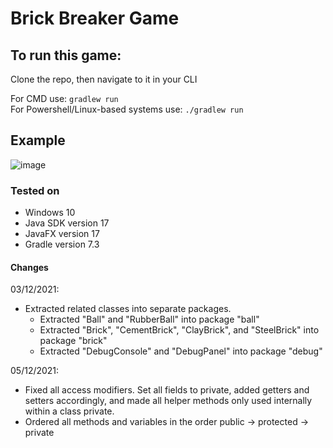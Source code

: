 # Brick Breaker Game

## To run this game:
Clone the repo, then navigate to it in your CLI
  
For CMD use: ```gradlew run```  
For Powershell/Linux-based systems use: ```./gradlew run```

## Example
  ![image](https://user-images.githubusercontent.com/65664371/144083391-603a3772-0867-4623-9b77-c221503059f9.png)

### Tested on 
* Windows 10
* Java SDK version 17
* JavaFX version 17
* Gradle version 7.3

#### Changes
03/12/2021:
* Extracted related classes into separate packages.
  * Extracted "Ball" and "RubberBall" into package "ball"
  * Extracted "Brick", "CementBrick", "ClayBrick", and "SteelBrick" into package "brick"
  * Extracted "DebugConsole" and "DebugPanel" into package "debug"

05/12/2021:
* Fixed all access modifiers. Set all fields to private, added getters and setters accordingly, and made all helper methods only used internally within a class private.
* Ordered all methods and variables in the order public -> protected -> private